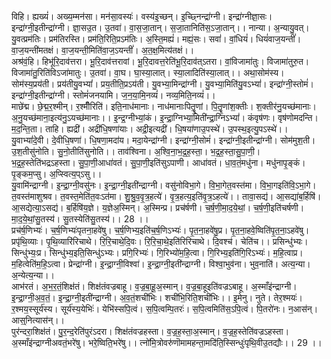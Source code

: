 

  
विहि। ह्यख्यं॑। अख्य॒म्मन॑सा। मन॑सा॒वस्यः॑। वस्य॑इ॒च्छन्। इ॒च्छ्निन्द्रा॑ग्नी। इन्द्रा॑ग्नीज्ञा॒सः। इन्द्रा॑ग्नी॒इतीन्द्रा॑ग्नी। ज्ञा॒सउ॒त। उ॒तवा॑। वा॒स॒जा॒तान्। स॒जा॒तानिति॑स॒ऽजा॒तान्।। नान्या। अ॒न्यायु॒वत्। यु॒वत्प्रम॑तिः। प्रम॑तिरस्ति। प्रम॑ति॒रिति॒प्रऽम॑तिः। अ॒स्ति॒मह्यं॑। मह्यं॒सः। सवां॑। वां॒धियं॑। धियं॑वाज॒यन्तीं॑। वा॒ज॒यन्ती॑मतक्षं। वा॒ज॒यन्ती॒मिति॑वा॒ज॒ऽयन्तीं॑। अ॒त॒क्ष॒मित्य॑तक्षं।।  
अश्र॑वं॒हि। हिभू॑रि॒दाव॑त्तरा। भू॒रि॒दाव॑त्तरावां। भू॒रि॒दावत्त॒रेति॑भू॒रि॒दाव॑त्ऽतरा। वां॒विजामा॑तुः। विजामा॑तुरु॒त। विजामा॑तु॒रिति॑विऽजा॑मातुः। उ॒तवा॑। वा॒घ। घा॒स्या॒लात्। स्या॒लादिति॑स्या॒लात्।। अथा॒सोम॑स्य। सोम॑स्य॒प्रय॑ती। प्रय॑तीयु॒वभ्यां॑। प्रय॒तीति॒प्रऽय॑ती। यु॒वभ्या॒मिन्द्रा॑ग्नी। यु॒वभ्या॒मिति॑यु॒वऽभ्यां॑। इन्द्रा॑ग्नी॒स्तोमं॑। इन्द्रा॑ग्नी॒इतीन्द्रा॑ग्नी। स्तोमं॑जनयामि। ज॒न॒या॒मि॒नव्यं॑। नव्य॒मिति॒नव्यं॑।।  
माछे॑द्म। छे॒द्म॒र॒श्मीन्। र॒श्मीँरिति॑। इति॒नाध॑मानाः। नाध॑मानाःपितॄ॒॒णां। पि॒तॄ॒॒णांश॒क्तीः। श॒क्तीर॑नु॒यच्छ॑मानाः। अ॒नु॒यच्छ॑माना॒इत्य॑नु॒ऽयच्छ॑मानाः।। इ॒न्द्र॒ग्नीभ्यां॒कं। इ॒न्द्रा॒ग्निभ्या॒मिती॑न्द्रा॒ग्निऽभ्यां॑। कंवृष॑णः। वृष॑णोमदन्ति। म॒द॒न्ति॒ता। ताहि। ह्यद्री॑। अद्री॑धि॒षणा॑याः। अद्री॒इत्यद्री॑। धि॒षया॑णाउ॒पस्थे॑। उ॒पस्थ॒इत्यु॒पऽस्थे॑।।  
यु॒वाभ्यां॑दे॒वी। दे॒वीधि॒षणा॑। धि॒षणा॒मदा॑य। मदा॒येन्द्रा॑ग्नी। इन्द्रा॑ग्नी॒सोमं॑। इन्द्रा॑ग्नी॒इतीन्द्रा॑ग्नी। सोम॑मुश॒ती। उ॒श॒तीसु॑नोति। सु॒नो॒तीति॑सुनोति।। ताव॑श्विना। अ॒श्वि॒ना॒भ॒द्र॒ह॒स्ता॒। भ॒द्र॒ह॒स्ता॒सु॒पा॒णी॒। भ॒द्र॒ह॒स्तेति॑भद्रऽहस्ता। सु॒पा॒णी॒आधा॑वतं। सु॒पा॒णी॒इति॑सुऽपाणी। आधा॑वतं। धा॒व॒तं॒मधु॑ना। मधु॑नापृ॒ङ्कं। पृ॒ङ्कम॒प्सु। अ॒प्स्वित्य॒प्ऽसु।।  
यु॒वामि॑न्द्राग्नी। इ॒न्द्रा॒ग्नी॒वसु॑नः। इ॒न्द्रा॒ग्नी॒इती॑न्द्राग्नी। वसु॑नोविभा॒गे। वि॒भा॒गेत॒वस्त॑मा। वि॒भा॒गइति॑वि॒ऽभा॒गे। त॒वस्त॑माशुश्रव। त॒वस्त॒मेति॑त॒वःऽत॑मा। शु॒श्रु॒व॒वृ॒त्र॒हत्ये॑। वृ॒त्र॒हत्य॒इति॑वृ॒त्र॒ऽहत्ये॑।। तावा॒सद्य॑। आ॒सद्या॑ब॒र्हिषि॑। आ॒सद्येत्या॒ऽसद्य॑। ब॒र्हिषि॑य॒ज्ञे। य॒ज्ञेअ॒स्मिन्। अ॒स्मिन्प्र। प्रच॑र्षणी। च॒र्ष॒णी॒मा॒द॒ये॒थां॒। च॒र्ष॒णी॒इति॑चर्षणी। मा॒द॒ये॒थां॒सु॒तस्य॑। सु॒तस्येति॑सु॒तस्य॑।। 28 ।।  
प्रच॑र्ष॒णिभ्यः॑। च॒र्ष॒णिभ्यः॑पृतना॒हवे॑षु। च॒र्ष॒णिभ्य॒इति॑च॒र्ष॒णिऽभ्यः॑। पृ॒त॒ना॒हवे॑षु॒प्र। पृ॒त॒ना॒हवे॒ष्विति॑पृ॒त॒ना॒ऽहवे॑षु। प्रपृ॑थि॒व्याः। पृ॒थि॒व्यारि॑रिचाथे। रि॒रि॒चाथे॒दि॒वः। रि॒रि॒चा॒थे॒इति॑रिरिचाथे। दि॒वश्च॑। चेति॑च।। प्रसिन्धु॑भ्यः। सिन्धु॑भ्यः॒प्र। सिन्धु॑भ्य॒इति॒सिन्धु॑ऽभ्यः। प्रगि॒रिभ्यः॑। गि॒रिभ्यो॑म॒हि॒त्वा। गि॒रिभ्य॒इति॑गि॒रिऽभ्यः॑। म॒हि॒त्वाप्र। म॒हित्वेति॑म॒हि॒ऽत्वा। प्रेन्द्रा॑ग्नी। इ॒न्द्रा॒ग्नी॒विश्वा॑। इ॒न्द्रा॒ग्नी॒इती॑न्द्राग्नी। विश्वा॒भुव॑ना। भुव॒नाति॑। अत्य॒न्या। अ॒न्येत्य॒न्या।।  
आभ॑रतं। अ॒भ॒र॒तं॒शिक्ष॑तं। शिक्ष॑तंवज्रबाहू। व॒ज्र॒बा॒हू॒अ॒स्मान्। व॒ज्र॒बा॒हूइति॑वज्रऽबाहू। अ॒स्माँइ॑न्द्राग्नी। इ॒न्द्रा॒ग्नी॒अ॒व॒तं॒। इ॒न्द्रा॒ग्नी॒इती॑न्द्राग्नी। अ॒व॒तं॒शची॑भिः। शची॑भि॒रिति॒शची॑भिः।। इ॒मेनु। नुते। तेर॒श्मयः॑। र॒श्मय॒स्सूर्य॑स्य। सूर्य॑स्य॒येभिः॑। येभि॑स्सपि॒त्वं। स॒पि॒त्वम्पि॒तरः॑। स॒पि॒त्वमिति॑स॒ऽपि॒त्वं। पि॒तरो॑नः। न॒आस॑न्। आस्॒नित्यास॑न्।।  
पुर॑न्दरा॒शिक्ष॑तं। पु॒र॒न्द॒रेति॑पुरंऽदरा। शिक्ष॑तंवज्रहस्ता। व॒ज्र॒ह॒स्ता॒अ॒स्मान्। व॒ज्र॒ह॒स्तेति॑वज्रऽहस्ता। अ॒स्माँइ॑न्द्राग्नीअवतं॒भरे॑षु। भरे॒ष्विति॒भरे॑षु।। त्नो॑मि॒त्रोवरु॑णॊमामहन्ता॒मदि॑ति॒स्सिन्धुः॑पृथि॒वीउ॒तद्यौः।। 29 ।।  
